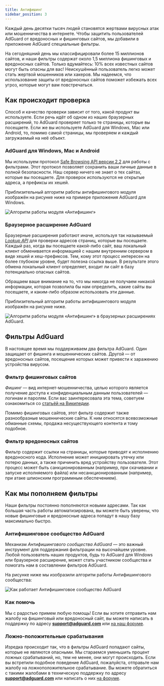 ```yaml
---
title: Антифишинг
sidebar_position: 3
---
```


Каждый день десятки тысяч людей становятся жертвами вирусных атак или мошенничества в интернете. Чтобы защитить пользователей AdGuard от вредоносных и фишинговых сайтов, мы добавили в приложение AdGuard специальные фильтры.

На сегодняшний день мы классифицировали более 15 миллионов сайтов, и наши фильтры содержат около 1,5 миллиона фишинговых и вредоносных сайтов. Только вдумайтесь: 10% всех известных сайтов могут быть опасны для вас! Неискушённый пользователь легко может стать жертвой мошенников или хакеров. Мы надеемся, что использование защиты от вредоносных сайтов поможет избежать всех угроз, которые могут вам повстречаться.

## Как происходит проверка

Способ и качество проверки зависит от того, какой продукт вы используете. Если речь идёт об одном из наших браузерных расширений, то AdGuard проверяет только те страницы, которые вы посещаете. Если же вы используете AdGuard для Windows, Mac или Android, то, помимо самой страницы, мы проверяем и каждый загружаемый на неё объект.

### AdGuard для Windows, Mac и Android

Мы используем протокол [Safe Browsing API версии 2.2](https://code.google.com/p/google-safe-browsing/wiki/Protocolv2Spec) для работы с фильтрами. Этот протокол позволяет сохранить ваши личные данные в полной безопасности. Наш сервер ничего не знает о тех сайтах, которые вы посещаете. Для проверок используются не открытые адреса, а префиксы их хешей.

Приблизительный алгоритм работы антифишингового модуля изображён на рисунке ниже на примере приложения AdGuard для Windows.

![Алгоритм работы модуля «Антифишинг»](https://cdn.adtidy.org/public/Adguard/En/Articles/safebrowsing_adguard_for_windows.png)

### Браузерное расширение AdGuard

Браузерные расширения работают иначе, используя так называемый [_Lookup API_](https://github.com/AdguardTeam/AdguardForAndroid/issues/162#issue-115487668) для проверки адресов страниц, которые вы посещаете. Каждый раз, когда вы посещаете какой-либо сайт, ваш локальный клиент обменивается информацией с нашим внутренним сервером в виде хешей и хеш-префиксов. Тем, кому этот процесс интересен на более глубоком уровне, будет полезна ссылка выше. В результате этого обмена локальный клиент определяет, входит ли сайт в базу потенциально опасных сайтов.

Обращаем ваше внимание на то, что мы никогда не получаем никакой информации, которая позволила бы нам определить, какие сайты вы посещаете, и каким-либо образом использовать эти данные.

Приблизительный алгоритм работы антифишингового модуля изображён на рисунке ниже.

![Алгоритм работы модуля «Антифишинг» в браузерных расширениях AdGuard.](https://cdn.adtidy.org/public/Adguard/En/Articles/safebrowsing_extension.png)

## Фильтры AdGuard

В настоящее время мы поддерживаем два фильтра AdGuard. Один защищает от фишинга и мошеннических сайтов. Другой — от вредоносных сайтов, посещение которых может привести к заражению устройства вирусом.

### Фильтр фишинговых сайтов

_Фишинг_ — вид интернет-мошенничества, целью которого является получение доступа к конфиденциальным данным пользователей — логинам и паролям. Если вас заинтересовала эта тема, советуем ознакомиться со [статьёй на Википедии](https://ru.wikipedia.org/wiki/Фишинг).

Помимо фишинговых сайтов, этот фильтр содержит также разнообразные мошеннические сайты. К ним относятся всевозможные обманные схемы, продажа несуществующего контента и тому подобное.

### Фильтр вредоносных сайтов

Фильтр содержит ссылки на страницы, которые приводят к исполнению вредоносного кода. Исполнение может инициировать утечку или потерю данных, а также причинить вред устройству пользователя. Этот процесс может быть санкционированным (например, при скачивании и запуске исполняемого файла) или несанкционированным (например, при атаке шпионским программным обеспечением).

## Как мы пополняем фильтры

Наши фильтры постоянно пополняются новыми адресами. Так как большая часть работы автоматизирована, вы можете быть уверены, что новые фишинговые и вредоносные адреса попадут в нашу базу максимально быстро.

### Антифишинговое сообщество AdGuard

Механизм _Антифишингового сообщества AdGuard_ — это важный инструмент для поддержания фильтрации на высочайшем уровне. Любой пользователь наших продуктов, будь то AdGuard для Windows или браузерное расширение, может стать участником сообщества и помогать нам в составлении фильтров AdGuard.

На рисунке ниже мы изобразили алгоритм работы Антифишингового сообщества:

![Как работает Антифишинговое сообщество AdGuard](https://cdn.adtidy.org/public/Adguard/En/Articles/browsing_security_community.png)

### Как помочь

Мы с радостью примем любую помощь! Если вы хотите отправить нам жалобу на фишинговый или вредоносный сайт, вы можете написать в поддержку по адресу **support@adguard.com** или [на наш форуме](http://forum.adguard.com/).

### Ложно-положительные срабатывания

Изредка происходит так, что в фильтры AdGuard попадают сайты, которые не являются опасными. Мы стараемся уменьшить процент ложных срабатываний, но, тем не менее, они могут происходить. Если вы встретили подобное поведение AdGuard, пожалуйста, отправьте нам жалобу на ложноположительное срабатывание. Вы можете обратиться с такими жалобами в техническую поддержку по адресу **support@adguard.com** или нaписать о них [на форуме](http://forum.adguard.com/).
